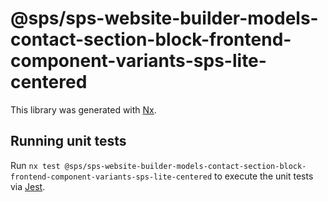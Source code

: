 # @sps/sps-website-builder-models-contact-section-block-frontend-component-variants-sps-lite-centered

This library was generated with [Nx](https://nx.dev).

## Running unit tests

Run `nx test @sps/sps-website-builder-models-contact-section-block-frontend-component-variants-sps-lite-centered` to execute the unit tests via [Jest](https://jestjs.io).
